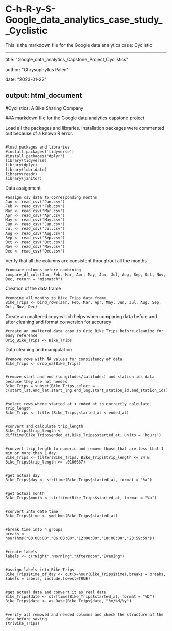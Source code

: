 # C-h-R-y-S-Google_data_analytics_case_study__Cyclistic
This is the markdown file for the Google data analytics case: Cyclistic

---
title: "Google_data_analytics_Capstone_Project_Cyclistics"

author: "Chrysophyllus Paler"

date: "2023-01-22"

output: html_document
---

#Cyclistics: A Bike Sharing Company


##A markdown file for the Google data analytics capstone project


Load all the packages and libraries. Installation packages were commented out because of a known R error.

```{r}

#load packages and libraries
#install.packages('tidyverse')
#install.packages("dplyr")
library(tidyverse)
library(dplyr)
library(lubridate)
library(readr)
library(janitor)

```


Data assignment

```{r}
#assign csv data to corresponding months
Jan <- read_csv('Jan.csv')
Feb <- read_csv('Feb.csv')
Mar <- read_csv('Mar.csv')
Apr <- read_csv('Apr.csv')
May <- read_csv('May.csv')
Jun <- read_csv('Jun.csv')
Jul <- read_csv('Jul.csv')
Aug <- read_csv('Aug.csv')
Sep <- read_csv('Sep.csv')
Oct <- read_csv('Oct.csv')
Nov <- read_csv('Nov.csv')
Dec <- read_csv('Dec.csv')
```


Verify that all the columns are consistent throughout all the months

```{r}
#compare columns before combining
compare_df_cols(Jan, Feb, Mar, Apr, May, Jun, Jul, Aug, Sep, Oct, Nov, Dec, return = "mismatch")
```


Creation of the data frame

```{r}
#combine all months to Bike_Trips data frame
Bike_Trips <- bind_rows(Jan, Feb, Mar, Apr, May, Jun, Jul, Aug, Sep, Oct, Nov, Dec)
```


Create an unaltered copy which helps when comparing data before and after cleaning and format conversion for accuracy

```{r}
#create an unaltered data copy to Orig_Bike_Trips before cleaning for easy reference
Orig_Bike_Trips <- Bike_Trips
```


Data cleaning and manipulation

```{r}
#remove rows with NA values for consistency of data
Bike_Trips <- drop_na(Bike_Trips)


#remove start and end (longitudes/latitudes) and station ids data because they are not needed
Bike_Trips = subset(Bike_Trips,select = -c(start_lat,end_lat,start_lng,end_lng,start_station_id,end_station_id))


#select rows where started_at < ended_at to correctly calculate trip_length
Bike_Trips <- filter(Bike_Trips,started_at < ended_at)


#convert and calculate trip_length
Bike_Trips$trip_length <- difftime(Bike_Trips$ended_at,Bike_Trips$started_at, units = 'hours')


#convert trip_length to numeric and remove those that are less that 1 min or more than 1 day
Bike_Trips <- filter(Bike_Trips, Bike_Trips$trip_length <= 24 & Bike_Trips$trip_length >= .0166667)


#get actual day
Bike_Trips$day <- strftime(Bike_Trips$started_at, format = "%a")


#get actual month
Bike_Trips$month <- strftime(Bike_Trips$started_at, format = "%b")


#convert into date time
Bike_Trips$time <- ymd_hms(Bike_Trips$started_at)


#break time into 4 groups
breaks <- hour(hms("00:00:00","06:00:00","12:00:00","18:00:00","23:59:59"))


#create labels
labels <- c("Night","Morning","Afternoon","Evening")


#assign labels into Bike_Trips
Bike_Trips$time_of_day <- cut(x=hour(Bike_Trips$time),breaks = breaks, labels = labels, include.lowest=TRUE)


#get actual date and convert it as real date
Bike_Trips$date <- strftime(Bike_Trips$started_at, format = "%D")
Bike_Trips$date <- as.Date(Bike_Trips$date, "%m/%d/%y")


#verify all removed and needed columns and check the structure of the data before saving
str(Bike_Trips)
```


